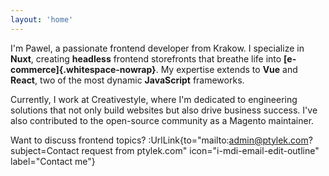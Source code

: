 ```yaml
---
layout: 'home'
---
```


I'm Pawel, a passionate frontend developer from Krakow. I specialize in **Nuxt**, creating **headless** frontend storefronts that breathe life into **[e-commerce]{.whitespace-nowrap}**. My expertise extends to **Vue** and **React**, two of the most dynamic **JavaScript** frameworks.

Currently, I work at Creativestyle, where I'm dedicated to engineering solutions that not only build websites but also drive business success. I've also contributed to the open-source community as a Magento maintainer.

Want to discuss frontend topics?
:UrlLink{to="mailto:admin@ptylek.com?subject=Contact request from ptylek.com" icon="i-mdi-email-edit-outline" label="Contact me"}